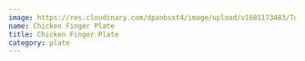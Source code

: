 ```yaml
---
image: https://res.cloudinary.com/dpanbsxt4/image/upload/v1681173483/Tonys/Chicken_Finger_Plate_uwqfml.png
name: Chicken Finger Plate
title: Chicken Finger Plate
category: plate
---
```

